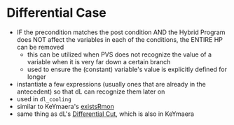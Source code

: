 Differential Case
=================
- IF the precondition matches the post condition AND the Hybrid Program does NOT affect the variables in each of the conditions, the ENTIRE HP can be removed
	- this can be utilized when PVS does not recognize the value of a variable when it is very far down a certain branch
	- used to ensure the (constant) variable's value is explicitly defined for longer
- instantiate a few expressions (usually ones that are already in the antecedent) so that dL can recognize them later on
- used in `dl_cooling`
- similar to KeYmaera's [existsRmon](https://github.com/n-crespo/NASA-2023/blob/master/pages/existsRmon.md)
- same thing as dL's [Differential Cut](https://github.com/n-crespo/NASA-2023/blob/master/pages/DifferentialCut.md), which is also in KeYmaera
